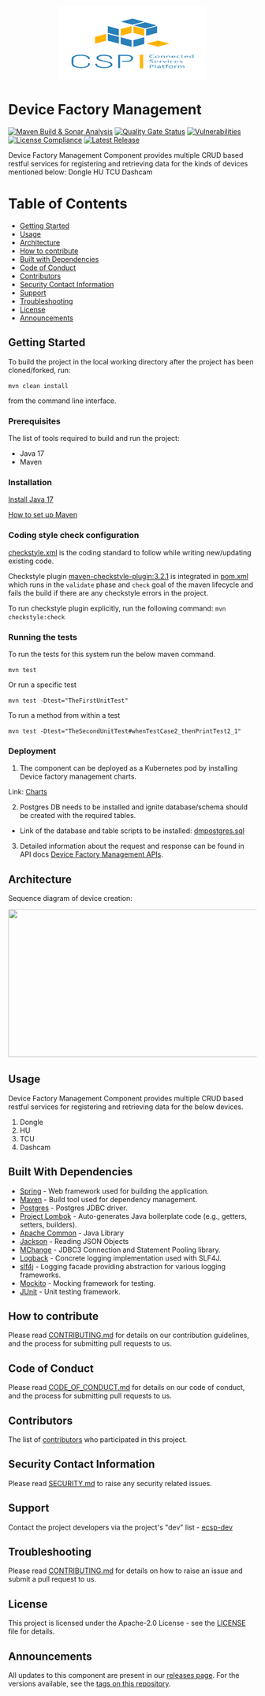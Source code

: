 <div align="center">
  <img src="./images/logo.png" width="300" height="150"/>
</div>

# Device Factory Management

[![Maven Build & Sonar Analysis](https://github.com/eclipse-ecsp/device-factory-management/actions/workflows/maven-build.yml/badge.svg)](https://github.com/eclipse-ecsp/device-factory-management/actions/workflows/maven-build.yml)
[![Quality Gate Status](https://sonarcloud.io/api/project_badges/measure?project=eclipse-ecsp_device-factory-management&metric=alert_status)](https://sonarcloud.io/summary/new_code?id=eclipse-ecsp_device-factory-management)
[![Vulnerabilities](https://sonarcloud.io/api/project_badges/measure?project=eclipse-ecsp_device-factory-management&metric=vulnerabilities)](https://sonarcloud.io/summary/new_code?id=eclipse-ecsp_device-factory-management)
[![License Compliance](https://github.com/eclipse-ecsp/device-factory-management/actions/workflows/licence-compliance.yaml/badge.svg)](https://github.com/eclipse-ecsp/device-factory-management/actions/workflows/licence-compliance.yaml)
[![Latest Release](https://img.shields.io/github/v/release/eclipse-ecsp/device-factory-management?sort=semver)](https://github.com/eclipse-ecsp/device-factory-management/releases)

Device Factory Management Component provides multiple CRUD based restful services for registering and retrieving data
for the kinds of devices mentioned below:
Dongle HU TCU Dashcam

# Table of Contents

* [Getting Started](#getting-started)
* [Usage](#usage)
* [Architecture](#architecture)
* [How to contribute](#how-to-contribute)
* [Built with Dependencies](#built-with-dependencies)
* [Code of Conduct](#code-of-conduct)
* [Contributors](#contributors)
* [Security Contact Information](#security-contact-information)
* [Support](#support)
* [Troubleshooting](#troubleshooting)
* [License](#license)
* [Announcements](#announcements)

## Getting Started

To build the project in the local working directory after the project has been cloned/forked, run:

```mvn clean install```

from the command line interface.

### Prerequisites

The list of tools required to build and run the project:
   - Java 17
   - Maven

### Installation

[Install Java 17](https://www.azul.com/downloads/?version=java-17-lts&package=jdk#zulu)

[How to set up Maven](https://maven.apache.org/install.html)

### Coding style check configuration

[checkstyle.xml](./device-factory-management-api/checkstyle.xml) is the coding standard to follow while writing new/updating existing
code.

Checkstyle plugin [maven-checkstyle-plugin:3.2.1](https://maven.apache.org/plugins/maven-checkstyle-plugin/) is
integrated in [pom.xml](./pom.xml) which runs in the `validate` phase and `check` goal of the maven lifecycle and fails
the build if there are any checkstyle errors in the project.

To run checkstyle plugin explicitly, run the following command:
```mvn checkstyle:check```

### Running the tests

To run the tests for this system run the below maven command.

```mvn test```

Or run a specific test

```mvn test -Dtest="TheFirstUnitTest"```

To run a method from within a test

```mvn test -Dtest="TheSecondUnitTest#whenTestCase2_thenPrintTest2_1"```

### Deployment

1. The component can be deployed as a Kubernetes pod by installing Device factory management charts.

Link:
[Charts](../../../ecsp-helm-charts/tree/main/deviceinfoquery)

2. Postgres DB needs to be installed and ignite database/schema should be created with the required tables.

* Link of the database and table scripts to be installed:
  [dmpostgres.sql](../../../ecsp-helm-charts/blob/main/postgresql/db-scripts/dmpostgres.sql)

3. Detailed information about the request and response can be found in API docs [Device Factory Management APIs](https://eclipse-ecsp.github.io/ecsp-website/api-def/api-static-swagger.html#tag/device-controller).

## Architecture

Sequence diagram of device creation:

[<img src="./images/device-create-flow.svg" width="800" height="300"/>](device-create-flow.svg)

## Usage

Device Factory Management Component provides multiple CRUD based restful services for registering and retrieving data for the below devices.
1. Dongle 
2. HU 
3. TCU 
4. Dashcam

## Built With Dependencies

* [Spring](https://spring.io/projects/spring-framework) - Web framework used for building the application.
* [Maven](https://maven.apache.org/) - Build tool used for dependency management.
* [Postgres](https://jdbc.postgresql.org/) - Postgres JDBC driver.
* [Project Lombok](https://projectlombok.org/) - Auto-generates Java boilerplate code (e.g., getters, setters, builders).
* [Apache Common](https://commons.apache.org/proper/commons-lang/) - Java Library
* [Jackson](https://github.com/FasterXML) - Reading JSON Objects
* [MChange](https://www.mchange.com/projects/c3p0/) - JDBC3 Connection and Statement Pooling library.
* [Logback](https://logback.qos.ch/) - Concrete logging implementation used with SLF4J.
* [slf4j](https://www.slf4j.org/) - Logging facade providing abstraction for various logging frameworks.
* [Mockito](https://site.mockito.org/) - Mocking framework for testing.
* [JUnit](https://junit.org/) - Unit testing framework.

## How to contribute

Please read [CONTRIBUTING.md](./CONTRIBUTING.md) for details on our contribution
guidelines, and the process for submitting pull requests to us.

## Code of Conduct

Please read [CODE_OF_CONDUCT.md](./CODE_OF_CONDUCT.md) for details on our code of conduct,
and the process for submitting pull requests to us.

## Contributors

The list of [contributors](../../graphs/contributors) who participated in this project.

## Security Contact Information

Please read [SECURITY.md](./SECURITY.md) to raise any security related issues.


## Support

Contact the project developers via the project's "dev" list - [ecsp-dev](https://accounts.eclipse.org/mailing-list/)

## Troubleshooting

Please read [CONTRIBUTING.md](./CONTRIBUTING.md) for details on how to raise an issue and submit a pull request to us.

## License

This project is licensed under the Apache-2.0 License - see the [LICENSE](./LICENSE) file for details.

## Announcements

All updates to this component are present in our [releases page](../../releases).
For the versions available, see the [tags on this repository](../../tags).
